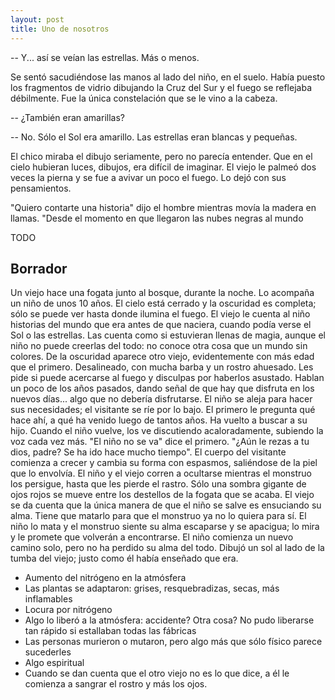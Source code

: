 ```yaml
---
layout: post
title: Uno de nosotros
---
```


-- Y... así se veían las estrellas. Más o menos.

Se sentó sacudiéndose las manos al lado del niño, en el suelo. Había puesto los
fragmentos de vidrio dibujando la Cruz del Sur y el fuego se reflejaba
débilmente. Fue la única constelación que se le vino a la cabeza.

-- ¿También eran amarillas?

-- No. Sólo el Sol era amarillo. Las estrellas eran blancas y pequeñas.

El chico miraba el dibujo seriamente, pero no parecía entender. Que en el cielo
hubieran luces, dibujos, era difícil de imaginar. El viejo le palmeó dos veces
la pierna y se fue a avivar un poco el fuego. Lo dejó con sus pensamientos.

"Quiero contarte una historia" dijo el hombre mientras movía la madera en
llamas. "Desde el momento en que llegaron las nubes negras al mundo

TODO


## Borrador

Un viejo hace una fogata junto al bosque, durante la noche. Lo acompaña un niño
de unos 10 años. El cielo está cerrado y la oscuridad es completa; sólo se
puede ver hasta donde ilumina el fuego. El viejo le cuenta al niño historias
del mundo que era antes de que naciera, cuando podía verse el Sol o las
estrellas. Las cuenta como si estuvieran llenas de magia, aunque el niño no
puede creerlas del todo: no conoce otra cosa que un mundo sin colores.
De la oscuridad aparece otro viejo, evidentemente con más edad que el primero.
Desalineado, con mucha barba y un rostro ahuesado. Les pide si puede acercarse
al fuego y disculpas por haberlos asustado. Hablan un poco de los años pasados,
dando señal de que hay que disfruta en los nuevos días... algo que no debería
disfrutarse. El niño se aleja para hacer sus necesidades; el visitante se ríe
por lo bajo. El primero le pregunta qué hace ahí, a qué ha venido luego de
tantos años. Ha vuelto a buscar a su hijo.
Cuando el niño vuelve, los ve discutiendo acaloradamente, subiendo la voz cada
vez más. "El niño no se va" dice el primero. "¿Aún le rezas a tu dios, padre?
Se ha ido hace mucho tiempo". El cuerpo del visitante comienza a crecer y
cambia su forma con espasmos, saliéndose de la piel que lo envolvía. El niño y
el viejo corren a ocultarse mientras el monstruo los persigue, hasta que les
pierde el rastro. Sólo una sombra gigante de ojos rojos se mueve entre los
destellos de la fogata que se acaba.
El viejo se da cuenta que la única manera de que el niño se salve es
ensuciando su alma. Tiene que matarlo para que el monstruo ya no lo quiera para
sí. El niño lo mata y el monstruo siente su alma escaparse y se apacigua; lo
mira y le promete que volverán a encontrarse.
El niño comienza un nuevo camino solo, pero no ha perdido su alma del todo.
Dibujó un sol al lado de la tumba del viejo; justo como él había enseñado que
era.

- Aumento del nitrógeno en la atmósfera
- Las plantas se adaptaron: grises, resquebradizas, secas, más inflamables
- Locura por nitrógeno
- Algo lo liberó a la atmósfera: accidente? Otra cosa? No pudo liberarse tan
  rápido si estallaban todas las fábricas
- Las personas murieron o mutaron, pero algo más que sólo físico parece
  sucederles
- Algo espiritual
- Cuando se dan cuenta que el otro viejo no es lo que dice, a él le comienza a 
  sangrar el rostro y más los ojos.
